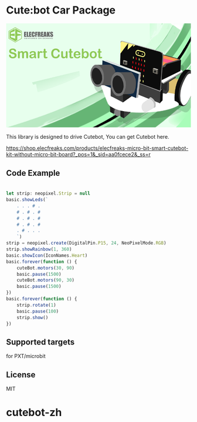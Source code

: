 
# Cute:bot Car Package

![](/image.png/)

This library is designed to drive Cutebot, You can get Cutebot here.

https://shop.elecfreaks.com/products/elecfreaks-micro-bit-smart-cutebot-kit-without-micro-bit-board?_pos=1&_sid=aa0fcece2&_ss=r
## Code Example
```JavaScript

let strip: neopixel.Strip = null
basic.showLeds(`
    . . . # .
    # . # . #
    # . # . #
    # . # . #
    . # . . .
    `)
strip = neopixel.create(DigitalPin.P15, 24, NeoPixelMode.RGB)
strip.showRainbow(1, 360)
basic.showIcon(IconNames.Heart)
basic.forever(function () {
    cuteBot.motors(30, 90)
    basic.pause(1500)
    cuteBot.motors(90, 30)
    basic.pause(1500)
})
basic.forever(function () {
    strip.rotate(1)
    basic.pause(100)
    strip.show()
})

```
## Supported targets
for PXT/microbit

## License
MIT

# cutebot-zh
